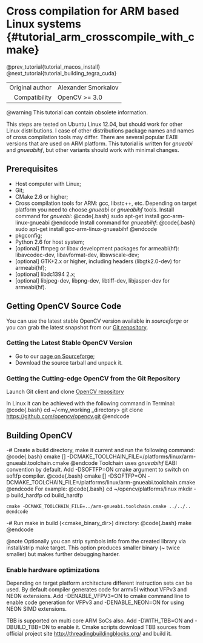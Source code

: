 Cross compilation for ARM based Linux systems {#tutorial_arm_crosscompile_with_cmake}
=============================================

@prev_tutorial{tutorial_macos_install}
@next_tutorial{tutorial_building_tegra_cuda}

|    |    |
| -: | :- |
| Original author |  Alexander Smorkalov |
| Compatibility | OpenCV >= 3.0 |

@warning
This tutorial can contain obsolete information.

This steps are tested on Ubuntu Linux 12.04, but should work for other Linux distributions. I case
of other distributions package names and names of cross compilation tools may differ. There are
several popular EABI versions that are used on ARM platform. This tutorial is written for *gnueabi*
and *gnueabihf*, but other variants should work with minimal changes.

Prerequisites
-------------

-   Host computer with Linux;
-   Git;
-   CMake 2.6 or higher;
-   Cross compilation tools for ARM: gcc, libstc++, etc. Depending on target platform you need to
    choose *gnueabi* or *gnueabihf* tools. Install command for *gnueabi*:
    @code{.bash}
    sudo apt-get install gcc-arm-linux-gnueabi
    @endcode
    Install command for *gnueabihf*:
    @code{.bash}
    sudo apt-get install gcc-arm-linux-gnueabihf
    @endcode
-   pkgconfig;
-   Python 2.6 for host system;
-   [optional] ffmpeg or libav development packages for armeabi(hf): libavcodec-dev,
    libavformat-dev, libswscale-dev;
-   [optional] GTK+2.x or higher, including headers (libgtk2.0-dev) for armeabi(hf);
-   [optional] libdc1394 2.x;
-   [optional] libjpeg-dev, libpng-dev, libtiff-dev, libjasper-dev for armeabi(hf).

Getting OpenCV Source Code
--------------------------

You can use the latest stable OpenCV version available in *sourceforge* or you can grab the latest
snapshot from our [Git repository](https://github.com/opencv/opencv.git).

### Getting the Latest Stable OpenCV Version

-   Go to our [page on Sourceforge](http://sourceforge.net/projects/opencvlibrary);
-   Download the source tarball and unpack it.

### Getting the Cutting-edge OpenCV from the Git Repository

Launch Git client and clone [OpenCV repository](http://github.com/opencv/opencv)

In Linux it can be achieved with the following command in Terminal:
@code{.bash}
cd ~/<my_working _directory>
git clone https://github.com/opencv/opencv.git
@endcode

Building OpenCV
---------------

-#  Create a build directory, make it current and run the following command:
    @code{.bash}
    cmake [<some optional parameters>] -DCMAKE_TOOLCHAIN_FILE=<path to the OpenCV source directory>/platforms/linux/arm-gnueabi.toolchain.cmake <path to the OpenCV source directory>
    @endcode
    Toolchain uses *gnueabihf* EABI convention by default. Add -DSOFTFP=ON cmake argument to switch
    on softfp compiler.
    @code{.bash}
    cmake [<some optional parameters>] -DSOFTFP=ON -DCMAKE_TOOLCHAIN_FILE=<path to the OpenCV source directory>/platforms/linux/arm-gnueabi.toolchain.cmake <path to the OpenCV source directory>
    @endcode
    For example:
    @code{.bash}
    cd ~/opencv/platforms/linux
    mkdir -p build_hardfp
    cd build_hardfp

    cmake -DCMAKE_TOOLCHAIN_FILE=../arm-gnueabi.toolchain.cmake ../../..
    @endcode

-#  Run make in build (\<cmake_binary_dir\>) directory:
    @code{.bash}
    make
    @endcode

@note
Optionally you can strip symbols info from the created library via install/strip make target.
This option produces smaller binary (\~ twice smaller) but makes further debugging harder.

### Enable hardware optimizations

Depending on target platform architecture different instruction sets can be used. By default
compiler generates code for armv5l without VFPv3 and NEON extensions. Add -DENABLE_VFPV3=ON to
cmake command line to enable code generation for VFPv3 and -DENABLE_NEON=ON for using NEON SIMD
extensions.

TBB is supported on multi core ARM SoCs also. Add -DWITH_TBB=ON and -DBUILD_TBB=ON to enable it.
Cmake scripts download TBB sources from official project site
<http://threadingbuildingblocks.org/> and build it.
